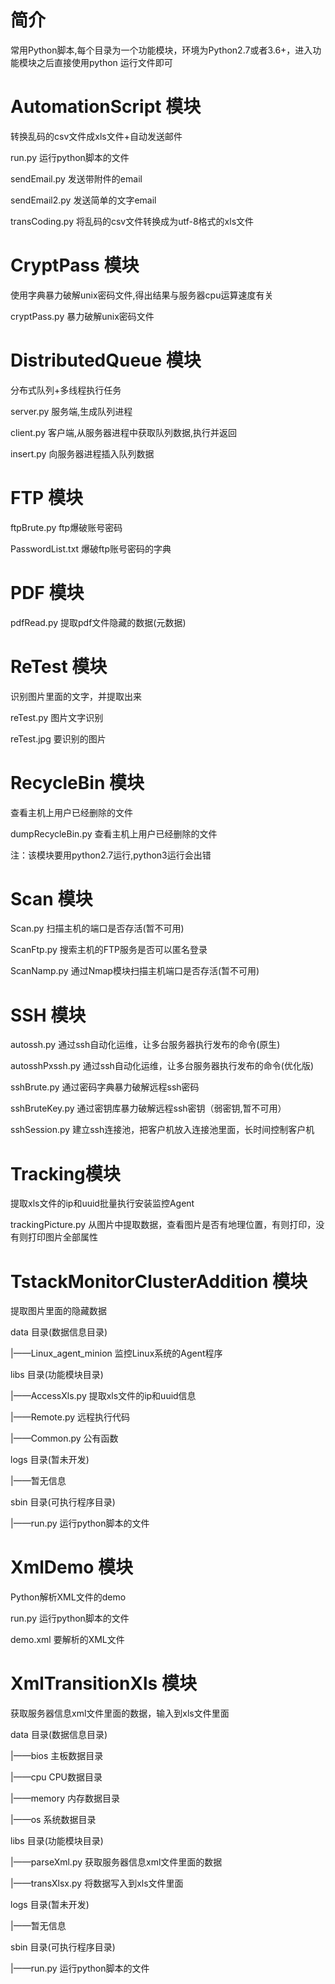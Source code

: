 # 简介
 
常用Python脚本,每个目录为一个功能模块，环境为Python2.7或者3.6+，进入功能模块之后直接使用python 运行文件即可

# AutomationScript 模块

转换乱码的csv文件成xls文件+自动发送邮件

run.py 运行python脚本的文件

sendEmail.py 发送带附件的email

sendEmail2.py 发送简单的文字email

transCoding.py 将乱码的csv文件转换成为utf-8格式的xls文件

# CryptPass 模块

使用字典暴力破解unix密码文件,得出结果与服务器cpu运算速度有关

cryptPass.py 暴力破解unix密码文件

# DistributedQueue 模块

分布式队列+多线程执行任务

server.py 服务端,生成队列进程

client.py 客户端,从服务器进程中获取队列数据,执行并返回

insert.py 向服务器进程插入队列数据

# FTP 模块

ftpBrute.py ftp爆破账号密码

PasswordList.txt 爆破ftp账号密码的字典

# PDF 模块

pdfRead.py 提取pdf文件隐藏的数据(元数据)

# ReTest 模块

识别图片里面的文字，并提取出来

reTest.py 图片文字识别

reTest.jpg 要识别的图片

# RecycleBin 模块

查看主机上用户已经删除的文件

dumpRecycleBin.py 查看主机上用户已经删除的文件

注：该模块要用python2.7运行,python3运行会出错

# Scan 模块

Scan.py 扫描主机的端口是否存活(暂不可用)

ScanFtp.py 搜索主机的FTP服务是否可以匿名登录

ScanNamp.py 通过Nmap模块扫描主机端口是否存活(暂不可用)

# SSH 模块

autossh.py 通过ssh自动化运维，让多台服务器执行发布的命令(原生)

autosshPxssh.py 通过ssh自动化运维，让多台服务器执行发布的命令(优化版)

sshBrute.py 通过密码字典暴力破解远程ssh密码

sshBruteKey.py 通过密钥库暴力破解远程ssh密钥（弱密钥,暂不可用）

sshSession.py 建立ssh连接池，把客户机放入连接池里面，长时间控制客户机

#  Tracking模块

提取xls文件的ip和uuid批量执行安装监控Agent

trackingPicture.py 从图片中提取数据，查看图片是否有地理位置，有则打印，没有则打印图片全部属性

# TstackMonitorClusterAddition 模块

提取图片里面的隐藏数据

data 目录(数据信息目录)

|——Linux_agent_minion 监控Linux系统的Agent程序

libs 目录(功能模块目录)

|——AccessXls.py 提取xls文件的ip和uuid信息

|——Remote.py 远程执行代码

|——Common.py 公有函数

logs 目录(暂未开发)

|——暂无信息

sbin 目录(可执行程序目录)

|——run.py 运行python脚本的文件

# XmlDemo 模块

Python解析XML文件的demo

run.py 运行python脚本的文件

demo.xml 要解析的XML文件

# XmlTransitionXls 模块

获取服务器信息xml文件里面的数据，输入到xls文件里面

data 目录(数据信息目录)

|——bios 主板数据目录

|——cpu CPU数据目录

|——memory 内存数据目录

|——os 系统数据目录

libs 目录(功能模块目录)

|——parseXml.py 获取服务器信息xml文件里面的数据

|——transXlsx.py 将数据写入到xls文件里面

logs 目录(暂未开发)

|——暂无信息

sbin 目录(可执行程序目录)

|——run.py 运行python脚本的文件